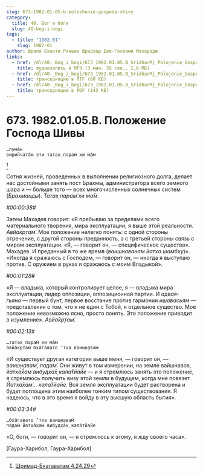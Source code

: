 ```yaml
---
slug: 673-1982-01-05-b-polozhenie-gospoda-shivy
category:
  title: 40. Бог и боги
  slug: 40-bog-i-bogi
tags:
  - title: "1982.01"
    slug: 1982-01
author: Шрила Бхакти Ракшак Шридхар Дев-Госвами Махарадж
links:
  - href: /dl/40._Bog_i_bogi/673_1982.01.05.B_SridharMj_Polojenie_Gospoda_Shivy.mp3
    title: аудиозапись в MP3 (3 мин. 55 сек., 2,6 МБ)
  - href: /dl/40._Bog_i_bogi/673_1982.01.05.B_SridharMj_Polojenie_Gospoda_Shivy.rtf
    title: транскрипцию в RTF (80 КБ)
  - href: /dl/40._Bog_i_bogi/673_1982.01.05.B_SridharMj_Polojenie_Gospoda_Shivy.pdf
    title: транскрипцию в PDF (143 КБ)
---
```


# 673. 1982.01.05.B. Положение Господа Шивы

    …пума̄н
    вирин̃чата̄м эти татах̣ парам̇ хи ма̄м
[^_ftn1]

Сотня жизней, проведенных в выполнении религиозного долга, делает нас достойными занять пост Брахмы, администратора всего земного шара и — больше того — всех многочисленных солнечных систем (*Брахманды*). *Татах̣ парам̇ хи ма̄м*.

*#00:00:38#*

Затем Махадев говорит: «Я пребываю за пределами всего материального творения, мира эксплуатации, я выше этой реальности. *Авйа̄кр̣там̇*. Мое положение нелегко понять: с одной стороны отречение, с другой стороны преданность, а с третьей стороны связь с миром эксплуатации. «Я, — говорит он, — специфическое существо». Махадев. И преданный в то же время (*ваишнаванам йатха шамбху*)». «Иногда я сражаюсь с Господом, — говорит он, — иногда я выступаю против. С оружием в руках я сражаюсь с моим Владыкой».

*#00:01:28#*

«Я — владыка, который контролирует целое, я — владыка мира эксплуатации, лидер оппозиции, оппозиционной партии. И *адвая-гьяна* — первый бунт, первое восстание против гармонии *ишавасьям* — представления о том, что я не един с Тобой, я отдельное существо. Мое положение невозможно ясно, просто понять. Это положение приводит в изумление». *Авйа̄кр̣там̇.*

*#00:02:13#*

    …татах̣ парам̇ хи ма̄м
    авйа̄кр̣там̇ бха̄гавато ‘тха ваиш̣н̣авам̇

«И существует другая категория выше меня, — говорит он, — *ваиш̣н̣авам̇, падам̇*. Они живут в том измерении, на земле вайшнавов, *йатха̄хам̇ вибудха̄х̣ кала̄тйайе* — и я стремлюсь занять это положение, я стремлюсь получить визу этой земли в будущем, когда мне повезет. *Йатха̄хам̇… кала̄тйайе.* Вся земля эксплуатации будет растворена и будет поглощена этим наиболее тонким типом существования. Я надеюсь, что в это время я войду в эту высшую область бытия».

*#00:03:34#*

    …бха̄гавато ‘тха ваиш̣н̣авам̇
    падам̇ йатха̄хам̇ вибудха̄х̣ кала̄тйайе

«О, боги, — говорит он, — я стремлюсь к этому, я жду своего часа».

[Гаура-Харибол, Гаура-Харибол]



[^_ftn1]: [Шримад-Бхагаватам 4.24.29](../notes/shrimad-bhagavatam/shrimad-bhagavatam-4-24-29.md)
